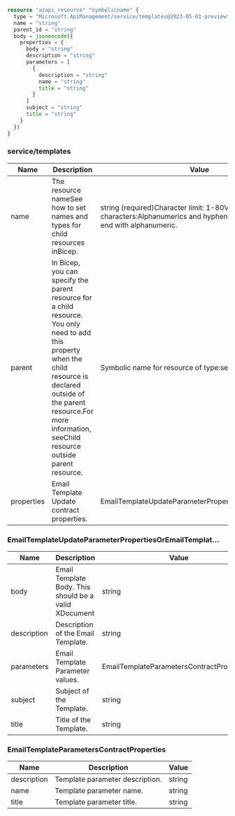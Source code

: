 ```terraform
resource "azapi_resource" "symbolicname" {
  type = "Microsoft.ApiManagement/service/templates@2023-05-01-preview"
  name = "string"
  parent_id = "string"
  body = jsonencode({
    properties = {
      body = "string"
      description = "string"
      parameters = [
        {
          description = "string"
          name = "string"
          title = "string"
        }
      ]
      subject = "string"
      title = "string"
    }
  })
}

```

### service/templates

| Name | Description | Value |
|-|-|-|
| name | The resource nameSee how to set names and types for child resources inBicep. | string (required)Character limit: 1-80Valid characters:Alphanumerics and hyphens.Start with letter and end with alphanumeric. |
| parent | In Bicep, you can specify the parent resource for a child resource. You only need to add this property when the child resource is declared outside of the parent resource.For more information, seeChild resource outside parent resource. | Symbolic name for resource of type:service |
| properties | Email Template Update contract properties. | EmailTemplateUpdateParameterPropertiesOrEmailTemplat... |


### EmailTemplateUpdateParameterPropertiesOrEmailTemplat...

| Name | Description | Value |
|-|-|-|
| body | Email Template Body. This should be a valid XDocument | string |
| description | Description of the Email Template. | string |
| parameters | Email Template Parameter values. | EmailTemplateParametersContractProperties[] |
| subject | Subject of the Template. | string |
| title | Title of the Template. | string |


### EmailTemplateParametersContractProperties

| Name | Description | Value |
|-|-|-|
| description | Template parameter description. | string |
| name | Template parameter name. | string |
| title | Template parameter title. | string |


